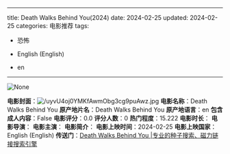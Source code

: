 
---
title: Death Walks Behind You(2024)
date: 2024-02-25
updated: 2024-02-25
categories: 电影推荐
tags:

- 恐怖

- English (English)
- en
---

<img src="https://image.tmdb.org/t/p/originalNone" alt="None" title="None">

**电影封面**：<img src="https://image.tmdb.org/t/p/w200/uyvU4oj0YMKfAwmObg3cg9puAwz.jpg" alt="/uyvU4oj0YMKfAwmObg3cg9puAwz.jpg" title="/uyvU4oj0YMKfAwmObg3cg9puAwz.jpg">
**电影名称**：Death Walks Behind You
**原产地片名**：Death Walks Behind You
**原产地语言**：en
**包含成人内容**：False
**电影评分**：0.0
**评分人数**：0
**热门程度**：15.222
**电影时长**：
**电影导演**：
**电影主演**：
**电影简介**：
**电影上映时间**：2024-02-25
**电影上映国家**：English (English)
**传送门**：[Death Walks Behind You |专业的种子搜索、磁力链接搜索引擎](https://movie.amd794.com:2083/?search=Death%20Walks%20Behind%20You&ordering=&mode=match_phrase&page_size=10&page=1)

